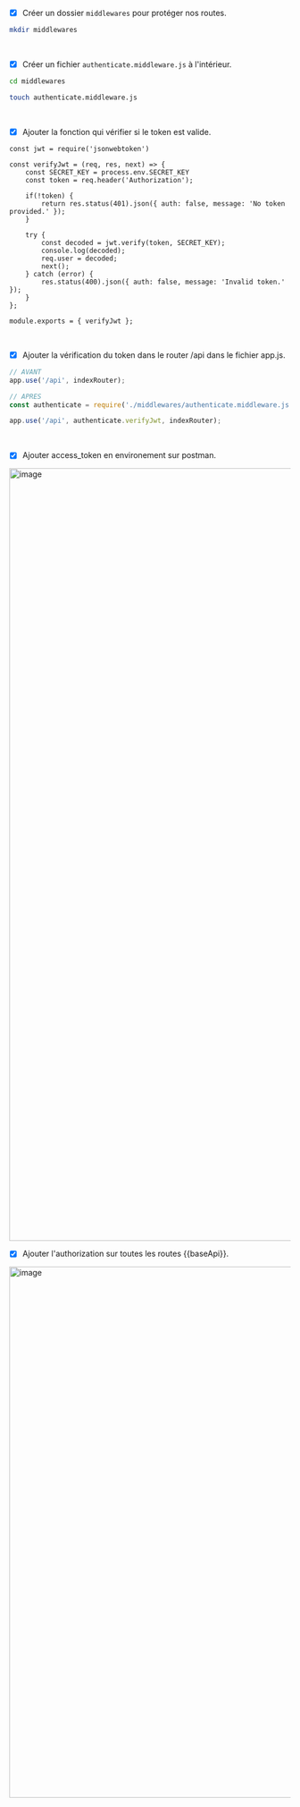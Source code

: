 - [x] Créer un dossier `middlewares` pour protéger nos routes.
```bash
mkdir middlewares
```

<br>

- [x] Créer un fichier `authenticate.middleware.js` à l'intérieur.
```bash
cd middlewares
```
```bash
touch authenticate.middleware.js
```

<br>

- [x] Ajouter la fonction qui vérifier si le token est valide.
```javascrpit
const jwt = require('jsonwebtoken')

const verifyJwt = (req, res, next) => {
    const SECRET_KEY = process.env.SECRET_KEY
    const token = req.header('Authorization');

    if(!token) {
        return res.status(401).json({ auth: false, message: 'No token provided.' });
    }

    try {
        const decoded = jwt.verify(token, SECRET_KEY);
        console.log(decoded);
        req.user = decoded;
        next();
    } catch (error) {
        res.status(400).json({ auth: false, message: 'Invalid token.' });
    }
};

module.exports = { verifyJwt };
```

<br>
      
- [x] Ajouter la vérification du token dans le router /api dans le fichier app.js.
```javascript
// AVANT
app.use('/api', indexRouter);

// APRES
const authenticate = require('./middlewares/authenticate.middleware.js');

app.use('/api', authenticate.verifyJwt, indexRouter);
```

<br>

- [x] Ajouter access_token en environement sur postman.

<img width="1382" alt="image" src="https://github.com/ThibaultGdf/AmiGoBackEnd/assets/107555179/af0247bf-35ee-4831-a5a7-42684ab375b1">

<br>

- [x] Ajouter l'authorization sur toutes les routes {{baseApi}}.

<img width="950" alt="image" src="https://github.com/ThibaultGdf/AmiGoBackEnd/assets/107555179/1a6a9474-78b1-44dd-87eb-dd672c3138ef">

